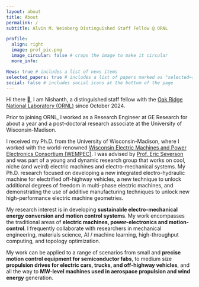 ```yaml
---
layout: about
title: About
permalink: /
subtitle: Alvin M. Weinberg Distinguished Staff Fellow @ ORNL

profile:
  align: right
  image: prof_pic.png
  image_circular: false # crops the image to make it circular
  more_info:

News: true # includes a list of news items
selected_papers: true # includes a list of papers marked as "selected={true}"
social: false # includes social icons at the bottom of the page
---
```


Hi there 👋, I am Nishanth, a distinguished staff fellow with the [Oak Ridge National Laboratory (ORNL)](https://www.ornl.gov/staff-profile/fnu-nishanth) since October 2024. 

Prior to joining ORNL, I worked as a Research Engineer at GE Research for about a year and a post-doctoral research associate at the University of Wisconsin-Madison. 

I received my Ph.D. from the University of Wisconsin-Madison, where I worked with the world-renowned [Wisconsin Electric Machines and Power Electronics Consortium (WEMPEC)](https://wempec.wisc.edu/). I was advised by [Prof. Eric Severson](https://elev.umn.edu/) and was part of a young and dynamic research group that works on cool, niche (and weird) electric machines and electro-mechanical systems. My Ph.D. research focused on developing a new integrated electro-hydraulic machine for electrified off-highway vehicles, a new technique to unlock additional degrees of freedom in multi-phase electric machines, and demonstrating the use of additive manufacturing techniques to unlock new high-performance electric machine geometries.

My research interest is in developing **sustainable electro-mechanical energy conversion and motion control systems**. My work encompasses the traditional areas of **electric machines, power-electronics and motion-control**. I frequently collaborate with researchers in mechanical engineering, materials science, AI / machine learning, high-throughput computing, and topology optimization. 

My work can be applied to a range of scenarios from small and **precise motion control equipment for semiconductor fabs**, to medium size **propulsion drives for electric cars, trucks, and off-highway vehicles**, and all the way to **MW-level machines used in aerospace propulsion and wind energy** generation. 
